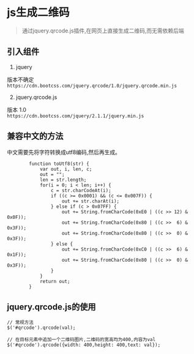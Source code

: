 # js生成二维码  

> 通过jquery.qrcode.js插件,在网页上直接生成二维码,而无需依赖后端  

## 引入组件  

1. jquery  

版本不确定
`https://cdn.bootcss.com/jquery.qrcode/1.0/jquery.qrcode.min.js` 

2. jquery.qrcode.js  

版本 1.0  
`https://cdn.bootcss.com/jquery/2.1.1/jquery.min.js`  

## 兼容中文的方法  

中文需要先将字符转换成utf8编码,然后再生成。  

```
    	function toUtf8(str) {    
	        var out, i, len, c;    
	        out = "";    
	        len = str.length;    
	        for(i = 0; i < len; i++) {    
	            c = str.charCodeAt(i);    
	            if ((c >= 0x0001) && (c <= 0x007F)) {    
	                out += str.charAt(i);    
	            } else if (c > 0x07FF) {    
	                out += String.fromCharCode(0xE0 | ((c >> 12) & 0x0F));    
	                out += String.fromCharCode(0x80 | ((c >>  6) & 0x3F));    
	                out += String.fromCharCode(0x80 | ((c >>  0) & 0x3F));    
	            } else {    
	                out += String.fromCharCode(0xC0 | ((c >>  6) & 0x1F));    
	                out += String.fromCharCode(0x80 | ((c >>  0) & 0x3F));    
	            }    
	        }    
	        return out;    
	    } 
```

## jquery.qrcode.js的使用  

```
// 常规方法
$('#qrcode').qrcode(val);

// 在目标元素中追加一个二维码图片,二维码的宽高均为400,内容为val
$('#qrcode').qrcode({width: 400,height: 400,text: val});
```

